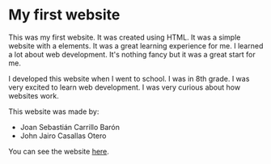 # My first website

This was my first website. It was created using HTML. It was a simple website with a elements. It was a great learning experience for me. I learned a lot about web development. It's nothing fancy but it was a great start for me.

I developed this website when I went to school. I was in 8th grade. I was very excited to learn web development. I was very curious about how websites work.

This website was made by:
- Joan Sebastián Carrillo Barón
- John Jairo Casallas Otero

You can see the website [here](https://jscb-my-first-website.netlify.app/).